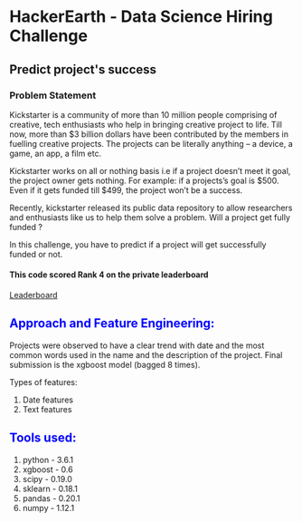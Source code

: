 # HackerEarth - Data Science Hiring Challenge

## Predict project's success

### Problem Statement
Kickstarter is a community of more than 10 million people comprising of creative, tech enthusiasts who help in bringing creative project to life. Till now, more than $3 billion dollars have been contributed by the members in fuelling creative projects. The projects can be literally anything – a device, a game, an app, a film etc.

Kickstarter works on all or nothing basis i.e if a project doesn’t meet it goal, the project owner gets nothing. For example: if a projects’s goal is $500. Even if it gets funded till $499, the project won’t be a success.

Recently, kickstarter released its public data repository to allow researchers and enthusiasts like us to help them solve a problem. Will a project get fully funded ?

In this challenge, you have to predict if a project will get successfully funded or not. 

#### This code scored Rank 4 on the private leaderboard

[Leaderboard](https://www.hackerearth.com/challenge/hiring/data-science-hiring-challenge/leaderboard/)

## <span style='color:Blue'>Approach and Feature Engineering:</span>

Projects were observed to have a clear trend with date and the most common words used in the name and the description of the project. Final submission is the xgboost model (bagged 8 times).

Types of features:
1. Date features
2. Text features

## <span style='color:Blue'>Tools used:</span>
1. python - 3.6.1
2. xgboost - 0.6
3. scipy - 0.19.0
4. sklearn - 0.18.1
5. pandas - 0.20.1
6. numpy - 1.12.1
